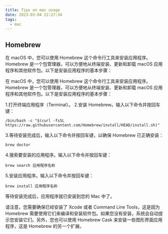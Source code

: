 ```yaml
---
title: Tips on mac usage
date: 2023-03-04 22:27:34
tags:
  - mac
---
```


## Homebrew
在 macOS 中，您可以使用 Homebrew 这个命令行工具来安装应用程序。Homebrew 是一个包管理器，可以方便地从终端安装、更新和卸载 macOS 应用程序和其他软件包。以下是安装应用程序的基本步骤：

在 macOS 中，您可以使用 Homebrew 这个命令行工具来安装应用程序。Homebrew 是一个包管理器，可以方便地从终端安装、更新和卸载 macOS 应用程序和其他软件包。以下是安装应用程序的基本步骤：

1.打开终端应用程序（Terminal）。
2.安装 Homebrew。输入以下命令并按回车键：
```
/bin/bash -c "$(curl -fsSL https://raw.githubusercontent.com/Homebrew/install/HEAD/install.sh)"
```
3.等待安装完成后，输入以下命令并按回车键，以确保 Homebrew 已正确安装：
```
brew doctor
```
4.搜索要安装的应用程序。输入以下命令并按回车键：
```
brew search 应用程序名称
```
5.安装应用程序。输入以下命令并按回车键：
```
brew install 应用程序名称
```
等待安装完成后，应用程序就已安装到您的 Mac 中了。

请注意，您需要确保已经安装了 Xcode 或者 Command Line Tools，这是因为 Homebrew 需要使用它们来编译和安装软件包。如果您没有安装，系统会自动提示您安装它们。另外，您也可以使用 Homebrew Cask 来安装一些图形界面应用程序，这是 Homebrew 的另一个扩展。
